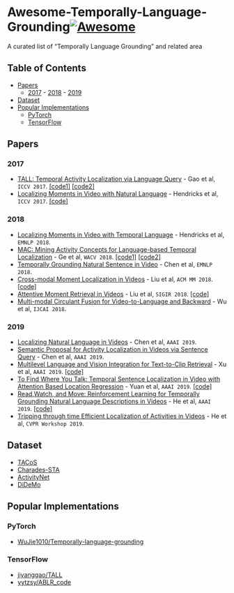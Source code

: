 # Awesome-Temporally-Language-Grounding[![Awesome](https://awesome.re/badge.svg)](https://awesome.re)
A curated list of “Temporally Language Grounding” and related area


## Table of Contents
- [Papers](#papers)
  - [2017](#2017) - [2018](#2018) - [2019](#2019)
- [Dataset](#dataset)
- [Popular Implementations](#popular-implementations)
  - [PyTorch](#pytorch)
  - [TensorFlow](#tensorflow)


## Papers

### 2017
* [TALL: Temporal Activity Localization via Language Query](http://arxiv.org/abs/1705.02101) - Gao et al, `ICCV 2017`. [[code1]](https://github.com/jiyanggao/TALL) [[code2]](https://github.com/WuJie1010/Temporally-language-grounding)
* [Localizing Moments in Video with Natural Language](https://arxiv.org/pdf/1708.01641.pdf) - Hendricks et al, `ICCV 2017`. [[code]](https://github.com/LisaAnne/LocalizingMoments) 

### 2018
* [Localizing Moments in Video with Temporal Language](https://arxiv.org/pdf/1809.01337.pdf) - Hendricks et al, `EMNLP 2018`.
* [MAC: Mining Activity Concepts for Language-based Temporal Localization](https://arxiv.org/pdf/1811.08925.pdf) - Ge et al, `WACV 2018`. [[code1]](https://github.com/runzhouge/MAC) [[code2]](https://github.com/WuJie1010/Temporally-language-grounding)
* [Temporally Grounding Natural Sentence in Video](https://chenxinpeng.github.io/publication/2018_EMNLP_TGN.pdf) - Chen et al, `EMNLP 2018`.
* [Cross-modal Moment Localization in Videos](https://www.researchgate.net/publication/328374995_Cross-modal_Moment_Localization_in_Videos) - Liu et al, `ACM MM 2018`. [[code]](https://acmmm18.wixsite.com/role)
* [Attentive Moment Retrieval in Videos](https://dl.acm.org/citation.cfm?id=3210003) - Liu et al, `SIGIR 2018`. [[code]](https://sigir2018.wixsite.com/acrn)
* [Multi-modal Circulant Fusion for Video-to-Language and Backward](https://www.ijcai.org/proceedings/2018/0143.pdf) - Wu et al, `IJCAI 2018`.



### 2019
* [Localizing Natural Language in Videos](https://arxiv.org/pdf/1901.06829.pdf) - Chen et al, `AAAI 2019`.
* [Semantic Proposal for Activity Localization in Videos via Sentence Query](http://yugangjiang.info/publication/19AAAI-actionlocalization.pdf) - Chen et al, `AAAI 2019`.
* [Multilevel Language and Vision Integration for Text-to-Clip Retrieval](https://arxiv.org/pdf/1804.05113.pdf) - Xu et al, `AAAI 2019`. [[code]](https://github.com/VisionLearningGroup/Text-to-Clip_Retrieval)
* [To Find Where You Talk: Temporal Sentence Localization in Video with Attention Based Location Regression](https://arxiv.org/pdf/1804.07014.pdf) - Yuan et al, `AAAI 2019`. [[code]](https://github.com/yytzsy/ABLR_code)
* [Read,Watch, and Move: Reinforcement Learning for Temporally Grounding Natural Language Descriptions in Videos](https://arxiv.org/pdf/1901.06829.pdf) - He et al, `AAAI 2019`. [[code]](https://github.com/WuJie1010/Temporally-language-grounding)
* [Tripping through time Efficient Localization of Activities in Videos](https://scholar.google.com/scholar?hl=zh-CN&as_sdt=0%2C5&q=Tripping+through+time%3A+Efficient+Localization+of+Activities+in+Videos&btnG=
) - He et al, `CVPR Workshop 2019`.



## Dataset
* [TACoS](https://www.mendeley.com/catalogue/script-data-attributebased-recognition-composite-activities/)
* [Charades-STA](http://arxiv.org/abs/1705.02101)
* [ActivityNet](http://arxiv.org/abs/1705.00754)
* [DiDeMo](https://arxiv.org/abs/1708.01641)


## Popular Implementations
### PyTorch
* [WuJie1010/Temporally-language-grounding](https://github.com/WuJie1010/Temporally-language-grounding)
### TensorFlow
* [jiyanggao/TALL](https://github.com/jiyanggao/TALL)
* [yytzsy/ABLR_code](https://github.com/yytzsy/ABLR_code)

